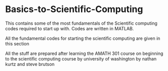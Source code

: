 # Basics-to-Scientific-Computing
This contains some of the most fundamentals of the Scientific computing codes required to start up with. Codes are written in MATLAB.


All the fundamental codes for starting the scientific computing are given in this section 

All the stuff are prepared after learning the AMATH 301 course on beginning to the scientific computing course by university of washington by nathan kurtz and steve brutson
